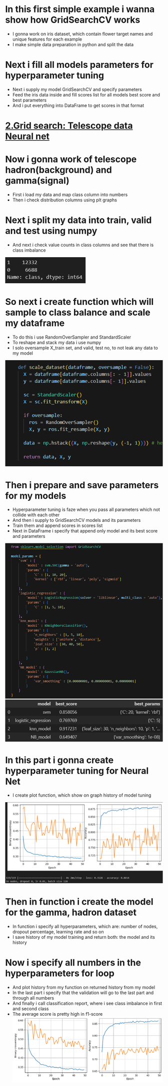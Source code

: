 # In this first simple example i wanna show how GridSearchCV works 
* I gonna work on iris dataset, which contain flower target names and unique features for each example
* I make simple data preparation in python and split the data

# Next i fill all models parameters for hyperparameter tuning
* Next i supply my model GridSearchCV and specify parameters
* Feed the iris data inside and fill scores list for all models best score and best parameters
* And i put everything into DataFrame to get scores in that format

#
#
#
# [2.Grid search: Telescope data Neural net](https://github.com/JakubTabor/Grid_Search/blob/main/GridSearchCV_magic_gamma_telescope.ipynb)
# Now i gonna work of telescope hadron(background) and gamma(signal)
* First i load my data and map class column into numbers
* Then i check distribution columns using plt graphs

# Next i split my data into train, valid and test using numpy
* And next i check value counts in class columns and see that there is class imbalance

![](https://github.com/JakubTabor/Grid_Search/blob/main/Images/magic_gamma_telescope/class_imbalance.png)

# So next i create function which will sample to class balance and scale my dataframe
* To do this i use RandomOverSampler and StandardScaler
* To reshape and stack my data i use numpy
* I solo oversample X_train set, and valid, test no, to not leak any data to my model

![](https://github.com/JakubTabor/Grid_Search/blob/main/Images/magic_gamma_telescope/scale_sampling_function.png)

# Then i prepare and save parameters for my models
* Hyperparameter tuning is faze when you pass all parameters which not collide with each other
* And then i supply to GridSearchCV models and its parameters
* Train them and append scores in scores list
* Next in DataFrame i specify that append only model and its best score and parameters

![](https://github.com/JakubTabor/Grid_Search/blob/main/Images/magic_gamma_telescope/GridSearchCV.png)
![](https://github.com/JakubTabor/Grid_Search/blob/main/Images/magic_gamma_telescope/model_scores.png)

# In this part i gonna create hyperparameter tuning for Neural Net
* I create plot function, which show on graph history of model tuning

![](https://github.com/JakubTabor/Grid_Search/blob/main/Images/magic_gamma_telescope/function_graph.png)

# Then in function i create the model for the gamma, hadron dataset 
* In function i specify all hyperparameters, which are: number of nodes, dropout percentage, learning rate and so on
* I save history of my model training and return both: the model and its history

# Now i specify all numbers in the hyperparameters for loop
* And plot history from my function on returned history from my model
* In the last part i specify that the validation will go to the last part and through all numbers
* And finally i call classification report, where i see class imbalance in first and second class
* The average score is pretty high in f1-score
![](https://github.com/JakubTabor/Grid_Search/blob/main/Images/Grid_Search_png.png)
